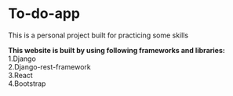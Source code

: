 # To-do-app
This is a personal project built for practicing some skills

<b> This website is built by using following frameworks and libraries: </b><br>
1.Django <br>
2.Django-rest-framework <br>
3.React <br>
4.Bootstrap <br>
